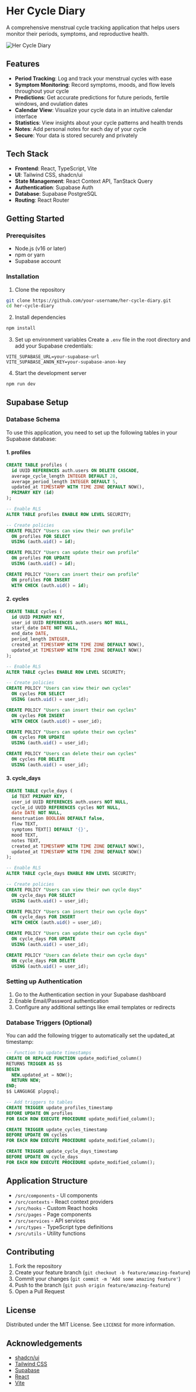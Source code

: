 
# Her Cycle Diary

A comprehensive menstrual cycle tracking application that helps users monitor their periods, symptoms, and reproductive health.

![Her Cycle Diary](https://raw.githubusercontent.com/your-username/her-cycle-diary/main/public/placeholder.svg)

## Features

- **Period Tracking**: Log and track your menstrual cycles with ease
- **Symptom Monitoring**: Record symptoms, moods, and flow levels throughout your cycle
- **Predictions**: Get accurate predictions for future periods, fertile windows, and ovulation dates
- **Calendar View**: Visualize your cycle data in an intuitive calendar interface
- **Statistics**: View insights about your cycle patterns and health trends
- **Notes**: Add personal notes for each day of your cycle
- **Secure**: Your data is stored securely and privately

## Tech Stack

- **Frontend**: React, TypeScript, Vite
- **UI**: Tailwind CSS, shadcn/ui
- **State Management**: React Context API, TanStack Query
- **Authentication**: Supabase Auth
- **Database**: Supabase PostgreSQL
- **Routing**: React Router

## Getting Started

### Prerequisites

- Node.js (v16 or later)
- npm or yarn
- Supabase account

### Installation

1. Clone the repository
```bash
git clone https://github.com/your-username/her-cycle-diary.git
cd her-cycle-diary
```

2. Install dependencies
```bash
npm install
```

3. Set up environment variables
Create a `.env` file in the root directory and add your Supabase credentials:
```
VITE_SUPABASE_URL=your-supabase-url
VITE_SUPABASE_ANON_KEY=your-supabase-anon-key
```

4. Start the development server
```bash
npm run dev
```

## Supabase Setup

### Database Schema

To use this application, you need to set up the following tables in your Supabase database:

#### 1. profiles

```sql
CREATE TABLE profiles (
  id UUID REFERENCES auth.users ON DELETE CASCADE,
  average_cycle_length INTEGER DEFAULT 28,
  average_period_length INTEGER DEFAULT 5,
  updated_at TIMESTAMP WITH TIME ZONE DEFAULT NOW(),
  PRIMARY KEY (id)
);

-- Enable RLS
ALTER TABLE profiles ENABLE ROW LEVEL SECURITY;

-- Create policies
CREATE POLICY "Users can view their own profile"
  ON profiles FOR SELECT
  USING (auth.uid() = id);

CREATE POLICY "Users can update their own profile"
  ON profiles FOR UPDATE
  USING (auth.uid() = id);

CREATE POLICY "Users can insert their own profile"
  ON profiles FOR INSERT
  WITH CHECK (auth.uid() = id);
```

#### 2. cycles

```sql
CREATE TABLE cycles (
  id UUID PRIMARY KEY,
  user_id UUID REFERENCES auth.users NOT NULL,
  start_date DATE NOT NULL,
  end_date DATE,
  period_length INTEGER,
  created_at TIMESTAMP WITH TIME ZONE DEFAULT NOW(),
  updated_at TIMESTAMP WITH TIME ZONE DEFAULT NOW()
);

-- Enable RLS
ALTER TABLE cycles ENABLE ROW LEVEL SECURITY;

-- Create policies
CREATE POLICY "Users can view their own cycles"
  ON cycles FOR SELECT
  USING (auth.uid() = user_id);

CREATE POLICY "Users can insert their own cycles"
  ON cycles FOR INSERT
  WITH CHECK (auth.uid() = user_id);

CREATE POLICY "Users can update their own cycles"
  ON cycles FOR UPDATE
  USING (auth.uid() = user_id);

CREATE POLICY "Users can delete their own cycles"
  ON cycles FOR DELETE
  USING (auth.uid() = user_id);
```

#### 3. cycle_days

```sql
CREATE TABLE cycle_days (
  id TEXT PRIMARY KEY,
  user_id UUID REFERENCES auth.users NOT NULL,
  cycle_id UUID REFERENCES cycles NOT NULL,
  date DATE NOT NULL,
  menstruation BOOLEAN DEFAULT false,
  flow TEXT,
  symptoms TEXT[] DEFAULT '{}',
  mood TEXT,
  notes TEXT,
  created_at TIMESTAMP WITH TIME ZONE DEFAULT NOW(),
  updated_at TIMESTAMP WITH TIME ZONE DEFAULT NOW()
);

-- Enable RLS
ALTER TABLE cycle_days ENABLE ROW LEVEL SECURITY;

-- Create policies
CREATE POLICY "Users can view their own cycle days"
  ON cycle_days FOR SELECT
  USING (auth.uid() = user_id);

CREATE POLICY "Users can insert their own cycle days"
  ON cycle_days FOR INSERT
  WITH CHECK (auth.uid() = user_id);

CREATE POLICY "Users can update their own cycle days"
  ON cycle_days FOR UPDATE
  USING (auth.uid() = user_id);

CREATE POLICY "Users can delete their own cycle days"
  ON cycle_days FOR DELETE
  USING (auth.uid() = user_id);
```

### Setting up Authentication

1. Go to the Authentication section in your Supabase dashboard
2. Enable Email/Password authentication
3. Configure any additional settings like email templates or redirects

### Database Triggers (Optional)

You can add the following trigger to automatically set the updated_at timestamp:

```sql
-- Function to update timestamps
CREATE OR REPLACE FUNCTION update_modified_column() 
RETURNS TRIGGER AS $$
BEGIN
  NEW.updated_at = NOW();
  RETURN NEW;
END;
$$ LANGUAGE plpgsql;

-- Add triggers to tables
CREATE TRIGGER update_profiles_timestamp
BEFORE UPDATE ON profiles
FOR EACH ROW EXECUTE PROCEDURE update_modified_column();

CREATE TRIGGER update_cycles_timestamp
BEFORE UPDATE ON cycles
FOR EACH ROW EXECUTE PROCEDURE update_modified_column();

CREATE TRIGGER update_cycle_days_timestamp
BEFORE UPDATE ON cycle_days
FOR EACH ROW EXECUTE PROCEDURE update_modified_column();
```

## Application Structure

- `/src/components` - UI components
- `/src/contexts` - React context providers 
- `/src/hooks` - Custom React hooks
- `/src/pages` - Page components
- `/src/services` - API services
- `/src/types` - TypeScript type definitions
- `/src/utils` - Utility functions

## Contributing

1. Fork the repository
2. Create your feature branch (`git checkout -b feature/amazing-feature`)
3. Commit your changes (`git commit -m 'Add some amazing feature'`)
4. Push to the branch (`git push origin feature/amazing-feature`)
5. Open a Pull Request

## License

Distributed under the MIT License. See `LICENSE` for more information.

## Acknowledgements

- [shadcn/ui](https://ui.shadcn.com/)
- [Tailwind CSS](https://tailwindcss.com/)
- [Supabase](https://supabase.io/)
- [React](https://reactjs.org/)
- [Vite](https://vitejs.dev/)


